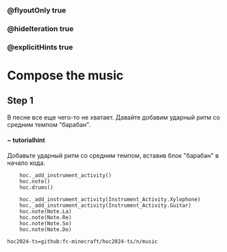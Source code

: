 ### @flyoutOnly true
### @hideIteration true
### @explicitHints true

# Compose the music

## Step 1
В песне все еще чего-то не хватает. Давайте добавим ударный ритм со средним темпом "барабан".

#### ~ tutorialhint
Добавьте ударный ритм со средним темпом, вставив блок "барабан" в начало кода.

```ghost
    hoc._add_instrument_activity()
    hoc.note()
    hoc.drums()
```
```template
    hoc._add_instrument_activity(Instrument_Activity.Xylophone)
    hoc._add_instrument_activity(Instrument_Activity.Guitar)
    hoc.note(Note.La)
    hoc.note(Note.Re)
    hoc.note(Note.So)
    hoc.note(Note.Do)
```

```package
hoc2024-ts=github:fc-minecraft/hoc2024-ts/n/music
```